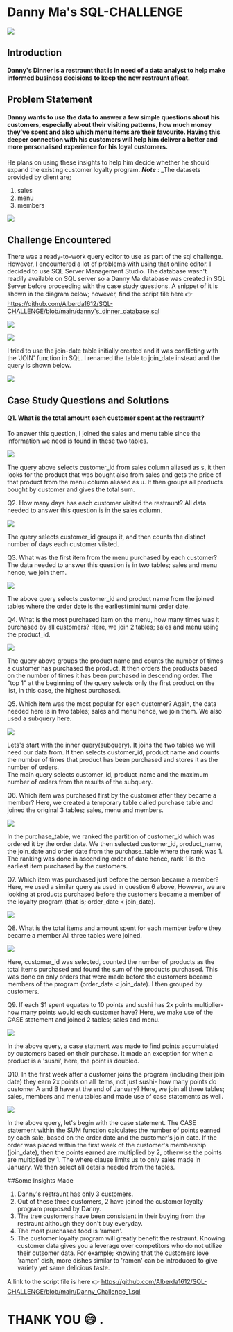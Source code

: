 # Danny Ma's SQL-CHALLENGE

![](Danny_Ma_1.JPG)

## Introduction
#### Danny's Dinner is a restraunt that is in need of a data analyst to help make informed business decisions to keep the new restraunt afloat.

## Problem Statement 
#### Danny wants to use the data to answer a few simple questions about his customers, especially about their visiting patterns, how much money they’ve spent and also which menu items are their favourite. Having this deeper connection with his customers will help him deliver a better and more personalised experience for his loyal customers.
He plans on using these insights to help him decide whether he should expand the existing customer loyalty program.
**_Note_** : _The datasets provided by client are;
1. sales
2. menu
3. members

![](ER_Diagram.JPG)


## Challenge Encountered
There was a ready-to-work query editor to use as part of the sql challenge. However, I encountered a lot of problems with using that online editor. I decided to use SQL Server Management Studio. The database wasn't readily available on SQL server so a Danny Ma database was created in SQL Server before proceeding with the case study questions. 
A snippet of it is shown in the diagram below; however, find the script file here :point_right: https://github.com/Alberda1612/SQL-CHALLENGE/blob/main/danny's_dinner_database.sql

![](Dany's_db.JPG)

![](db2.JPG)

I tried to use the join-date table initially created and it was conflicting with the 'JOIN' function in SQL. I renamed the table to join_date instead and the query is shown below.

![](db3.JPG)


## Case Study Questions and Solutions
#### Q1. What is the total amount each customer spent at the restraunt?
To answer this question, I joined the sales and menu table since the information we need is found in these two tables.

![](Q1.JPG)

The query above selects customer_id from sales column aliased as s, it then looks for the product that was bought also from sales and gets the price of that product from the menu column aliased as u. It then groups all products bought by customer and gives the total sum. 

Q2. How many days has each customer visited the restraunt?
All data needed to answer this question is in the sales column. 

![](q2.JPG)

The query selects customer_id groups it, and then counts the distinct number of days each customer viisted.

Q3. What was the first item from the menu purchased by each customer?
The data needed to answer this question is in two tables; sales and menu hence, we join them.

![](Q3.JPG)

The above query selects customer_id and product name from the joined tables where the order date is the earliest(minimum) order date.

Q4. What is the most purchased item on the menu, how many times was it purchased by all customers?
Here, we join 2 tables; sales and menu using the product_id.

![](Q4.JPG)

The query above groups the product name and counts the number of times a customer has purchased the product. It then orders the products based on the number of times it has been purchased in descending order. The "top 1" at the beginning of the query selects only the first product on the list, in this case, the highest purchased.

Q5. Which item was the most popular for each customer?
Again, the data needed here is in two tables; sales and menu hence, we join them. We also used a subquery here.

![](Q5.JPG)

Lets's start with the inner query(subquery). It joins the two tables we will need our data from. It then selects customer_id, product name and counts the number of times that product has been purchased and stores it as the number of orders.  
The main query selects customer_id, product_name and the maximum number of orders from the results of the subquery. 

Q6. Which item was purchased first by the customer after they became a member?
Here, we created a temporary table called purchase table and joined the original 3 tables; sales, menu and members.

![](Q6.JPG)

In the purchase_table, we ranked the partition of customer_id which was ordered it by the order date. We then selected customer_id, product_name, the join_date and order date from the purchase_table where the rank was 1. The ranking was done in ascending order of date hence, rank 1 is the earliest item purchased by the customers.

Q7. Which item was purchased just before the person became a member?
Here, we used a similar query as used in question 6 above, However, we are looking at products purchased before the customers became a member of the loyalty program (that is; order_date < join_date).

![](Q7.JPG)

Q8. What is the total items and amount spent for each member before they became a member
All three tables were joined. 

![](Q8.JPG)

Here, customer_id was selected, counted the number of products as the total items purchased and found the sum of the products purchased. This was done on only orders that were made before the customers became members of the program (order_date < join_date). I then grouped by customers.

Q9. If each $1 spent equates to 10 points and sushi has 2x points multiplier-how many points would each customer have?
Here, we make use of the CASE statement and joined 2 tables; sales and menu.

![](Q9.JPG)

In the above query, a case statment was made to find points accumulated by customers based on their purchase. It made an exception for when a product is a 'sushi', here, the point is doubled. 

Q10. In the first week after a customer joins the program (including their join date) they earn 2x points on all items, not just sushi- 
how many points do customer A and B have at the end of January?
Here, we join all three tables; sales, members and menu tables and made use of case statements as well. 

![](Q10.JPG)

In the above query, let's begin with the case statement. The CASE statement within the SUM function calculates the number of points earned by each sale, based on the order date and the customer's join date. If the order was placed within the first week of the customer's membership (join_date), then the points earned are multiplied by 2, otherwise the points are multiplied by 1.
The where clause limits us to only sales made in January. We then select all details needed from the tables.

##Some Insights Made 
1. Danny's restraunt has only 3 customers. 
2. Out of these three customers, 2 have joined the customer loyalty program proposed by Danny.
3. The tree customers have been consistent in their buying from the restraunt although they don't buy everyday.
4. The most purchased food is 'ramen'. 
5. The customer loyalty program will greatly benefit the restraunt. 
   Knowing customer data gives you a leverage over competitors who do not utilize their cutsomer data.
   For example; knowing that the customers love 'ramen' dish, more dishes similar to 'ramen' can be introduced to give variety yet same delicious taste.
   
  A link to the script file is here :point_right: https://github.com/Alberda1612/SQL-CHALLENGE/blob/main/Danny_Challenge_1.sql 
# THANK YOU :smile: . 


